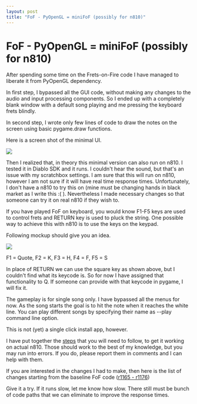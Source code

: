 ```yaml
---
layout: post
title: "FoF - PyOpenGL = miniFoF (possibly for n810)"
---
```

FoF - PyOpenGL = miniFoF (possibly for n810)
===
After spending some time on the Frets-on-Fire code I have managed to liberate it from PyOpenGL dependency.  
  
In first step, I bypassed all the GUI code, without making any changes to the audio and input processing components. So I ended up with a completely blank window with a default song playing and me pressing the keyboard frets blindly.  
  
In second step, I wrote only few lines of code to draw the notes on the screen using basic pygame.draw functions.  
  
Here is a screen shot of the minimal UI.  
  
[![](http://1.bp.blogspot.com/_W6UcJjyXr24/SckqM5fuzGI/AAAAAAAACxk/7EM-PVbgJtc/s400/minifof.jpg)][0]  
  
Then I realized that, in theory this minimal version can also run on n810\. I tested it in Diablo SDK and it runs. I couldn't hear the sound, but that's an issue with my scratchbox settings. I am sure that this will run on n810, however I am not sure if it will have real time response times. Unfortunately, I don't have a n810 to try this on (mine must be changing hands in black market as I write this :( ). Nevertheless I made necessary changes so that someone can try it on real n810 if they wish to.  
  
If you have played FoF on keyboard, you would know F1-F5 keys are used to control frets and RETURN key is used to pluck the string. One possible way to achieve this with n810 is to use the keys on the keypad.  
  
Following mockup should give you an idea.  
  
[![](http://3.bp.blogspot.com/_W6UcJjyXr24/Sckqgw9YOHI/AAAAAAAACxs/Mvr5Sf-M7Os/s400/minifof-usage.png)][1]  
  
F1 = Quote, F2 = K, F3 = H, F4 = F, F5 = S  
  
In place of RETURN we can use the square key as shown above, but I couldn't find what its keycode is. So for now I have assigned that functionality to Q. If someone can provide with that keycode in pygame, I will fix it.  
  
The gameplay is for single song only. I have bypassed all the menus for now. As the song starts the goal is to hit the note when it reaches the white line. You can play different songs by specifying their name as --play command line option.  
  
This is not (yet) a single click install app, however.  
  
I have put together the [steps][2] that you will need to follow, to get it working on actual n810\. Those should work to the best of my knowledge, but you may run into errors. If you do, please report them in comments and I can help with them.  
  
If you are interested in the changes I had to make, then here is the list of changes starting from the baseline FoF code ([r1165 - r1176][3])  
  
Give it a try. If it runs slow, let me know how slow. There still must be bunch of code paths that we can eliminate to improve the response times.

[0]: http://1.bp.blogspot.com/_W6UcJjyXr24/SckqM5fuzGI/AAAAAAAACxk/7EM-PVbgJtc/s1600-h/minifof.jpg
[1]: http://3.bp.blogspot.com/_W6UcJjyXr24/Sckqgw9YOHI/AAAAAAAACxs/Mvr5Sf-M7Os/s1600-h/minifof-usage.png
[2]: http://code.google.com/p/altcanvas/wiki/MiniFoF
[3]: http://code.google.com/p/altcanvas/source/list?start=1176
